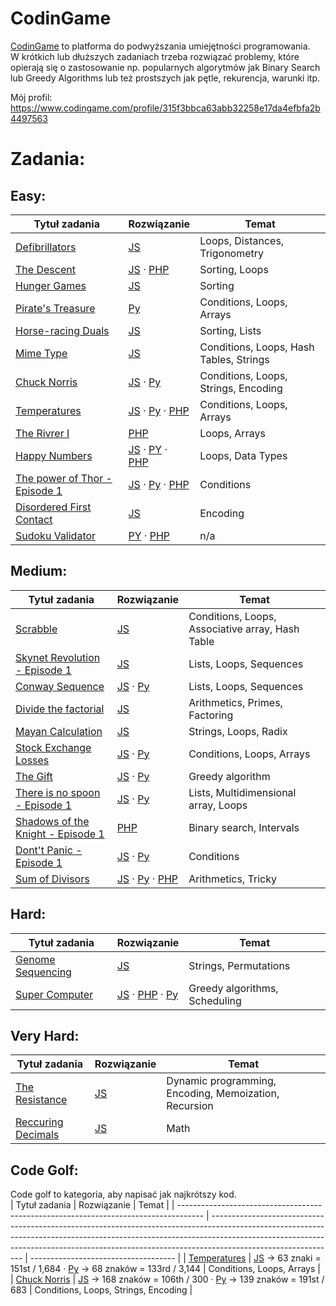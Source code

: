 # CodinGame 
[CodinGame](https://www.codingame.com/home) to platforma do podwyższania umiejętności programowania.  
W krótkich lub dłuższych zadaniach trzeba rozwiązać problemy, które opierają się o zastosowanie np. popularnych algorytmów jak Binary Search lub Greedy Algorithms lub też prostszych jak pętle, rekurencja, warunki itp.

Mój profil: https://www.codingame.com/profile/315f3bbca63abb32258e17da4efbfa2b4497563

# Zadania:

## Easy: 
| Tytuł zadania                                                                                    | Rozwiązanie                                                                                                                                                                                                                                                                         | Temat                                   |
| ------------------------------------------------------------------------------------------------ | ----------------------------------------------------------------------------------------------------------------------------------------------------------------------------------------------------------------------------------------------------------------------------------- | --------------------------------------- |
| [Defibrillators](https://www.codingame.com/training/easy/defibrillators)                         | [JS](https://github.com/capo1/codinggames/blob/master/easy/js/easy-defibrillators.js)                                                                                                                                                                                               | Loops, Distances, Trigonometry          |
| [The Descent](https://www.codingame.com/training/easy/the-descent)                               | [JS](https://github.com/capo1/codinggames/blob/master/easy/js/easy-the-descent.js) &middot; [PHP](https://github.com/capo1/codinggames/blob/master/easy/php/easy-the-descent.php)                                                                                                   | Sorting, Loops                          |
| [Hunger Games](https://www.codingame.com/training/easy/hunger-games)                             | [JS](https://github.com/capo1/codinggames/blob/master/easy/js/easy-hunger-games.js)                                                                                                                                                                                                 | Sorting                                 |
| [Pirate's Treasure](https://www.codingame.com/training/easy/pirates-treasure)                    | [Py](https://github.com/capo1/codinggames/blob/master/easy/py/easy-pirates-treasure.py)                                                                                                                                                                                             | Conditions, Loops, Arrays               |
| [Horse-racing Duals](https://www.codingame.com/training/easy/horse-racing-duals)                 | [JS](https://github.com/capo1/codinggames/blob/master/easy/js/easy-horse-racing-duals.js)                                                                                                                                                                                           | Sorting, Lists                          |
| [Mime Type](https://www.codingame.com/training/easy/mime-type)                                   | [JS](https://github.com/capo1/codinggames/blob/master/easy/js/easy-mime-type.js)                                                                                                                                                                                                    | Conditions, Loops, Hash Tables, Strings |
| [Chuck Norris](https://www.codingame.com/training/easy/chuck-norris)                             | [JS](https://github.com/capo1/codinggames/blob/master/easy/js/easy-chuck-norris.js) &middot; [Py](https://github.com/capo1/codinggames/blob/master/easy/py/easy-chuck-norris.py)                                                                                                    | Conditions, Loops, Strings, Encoding    |
| [Temperatures](https://www.codingame.com/training/easy/temperatures)                             | [JS](https://github.com/capo1/codinggames/blob/master/easy/js/easy-temperatures.js) &middot; [Py](https://github.com/capo1/codinggames/blob/master/easy/py/easy-temperatures.js)  &middot; [PHP](https://github.com/capo1/codinggames/blob/master/easy/php/easy-temperatures.php)                                                                                                     | Conditions, Loops, Arrays               |
| [The Rivrer I](https://www.codingame.com/training/easy/the-river-i-)                             | [PHP](https://github.com/capo1/codinggames/blob/master/easy/php/easy-the-river-i.php)                                                                                                                                                                                               | Loops, Arrays                           |
| [Happy Numbers](https://www.codingame.com/training/easy/happy-numbers)                           | [JS](https://github.com/capo1/codinggames/blob/master/easy/js/easy-happy-numbers.js) &middot; [PY](https://github.com/capo1/codinggames/blob/master/easy/py/easy-happy-numbers.py) &middot; [PHP](https://github.com/capo1/codinggames/blob/master/easy/php/easy-happy-numbers.php) | Loops, Data Types                       |
| [The power of Thor - Episode 1](https://www.codingame.com/training/easy/power-of-thor-episode-1) | [JS](https://github.com/capo1/codinggames/blob/master/easy/js/easy-power-of-thor-episode-1.js) &middot; [Py](https://github.com/capo1/codinggames/blob/master/easy/py/easy-power-of-thor-episode-1.py)  &middot; [PHP](https://github.com/capo1/codinggames/blob/master/easy/php/easy-power-of-thor-episode-1.php)                                                                             | Conditions                              |
| [Disordered First Contact](https://www.codingame.com/training/easy/disordered-first-contact)     | [JS](https://github.com/capo1/codinggames/blob/master/easy/js/easy-disordered-first-contact.js)                                                                                                                                                                                     | Encoding                                |
| [Sudoku Validator](https://www.codingame.com/training/easy/sudoku-validator)     | [PY](https://github.com/capo1/codinggames/blob/master/easy/py/easy-sudoku-generator.py) &middot; [PHP](https://github.com/capo1/codinggames/blob/master/easy/php/easy-sudoku-validator.php)                                                                                                                           | n/a                                |


## Medium: 
| Tytuł zadania                                                                                             | Rozwiązanie                                                                                                                                                                                                                                                                                           | Temat                                |
| --------------------------------------------------------------------------------------------------------- | ----------------------------------------------------------------------------------------------------------------------------------------------------------------------------------------------------------------------------------------------------------------------------------------------------- | ------------------------------------ |
| [Scrabble](https://www.codingame.com/ide/puzzle/scrabble)    | [JS](https://github.com/capo1/codinggames/blob/master/medium/js/medium-scrable.js)                                                                                                                                                                                                | Conditions, Loops, Associative array, Hash Table              |
| [Skynet Revolution - Episode 1](https://www.codingame.com/training/medium/skynet-revolution-episode-1)    | [JS](https://github.com/capo1/codinggames/blob/master/medium/js/medium-skynet-revolution-episode-1.js)                                                                                                                                                                                                | Lists, Loops, Sequences              |
| [Conway Sequence](https://www.codingame.com/training/medium/conway-sequence)                              | [JS](https://github.com/capo1/codinggames/blob/master/medium/js/medium-conaway-sequence.js) &middot; [Py](https://github.com/capo1/codinggames/blob/master/medium/py/medium-conaway-sequence.py)                                                                                            | Lists, Loops, Sequences              |
| [Divide the factorial](https://www.codingame.com/training/medium/divide-the-factorial)                    | [JS](https://github.com/capo1/codinggames/blob/master/medium/js/medium-divide-the-factorial.js)                                                                                                                                                                                                       | Arithmetics, Primes, Factoring       |
| [Mayan Calculation](https://www.codingame.com/training/medium/mayan-calculation)                          | [JS](https://github.com/capo1/codinggames/blob/master/medium/js/medium-mayan-calculation.js)                                                                                                                                                                                                          | Strings, Loops, Radix                |
| [Stock Exchange Losses](https://www.codingame.com/training/medium/stock-exchange-losses)                  | [JS](https://github.com/capo1/codinggames/blob/master/medium/js/medium-stock-exchange-losses.js) &middot; [Py](https://github.com/capo1/codinggames/blob/master/medium/py/medium-stock-exchange-losses.py)                                                                                            | Conditions, Loops, Arrays            |
| [The Gift](https://www.codingame.com/training/medium/the-gift)                                            | [JS](https://github.com/capo1/codinggames/blob/master/medium/js/medium-the-gift.js) &middot; [Py](https://github.com/capo1/codinggames/blob/master/medium/py/medium-the-gift.py)                                                                                                                      | Greedy algorithm                     |
| [There is no spoon - Episode 1](https://www.codingame.com/training/medium/there-is-no-spoon-episode-1)    | [JS](https://github.com/capo1/codinggames/blob/master/medium/js/medium-there-is-no-spoon-ep1.js) &middot; [Py](https://github.com/capo1/codinggames/blob/master/medium/py/medium-there-is-no-spoon-ep1.py)                                                                                            | Lists, Multidimensional array, Loops |
| [Shadows of the Knight - Episode 1](https://www.codingame.com/ide/puzzle/shadows-of-the-knight-episode-1) | [PHP](https://github.com/capo1/codinggames/blob/master/medium/php/mediun-shadows-of-the-knight-episode-1.php)                                                                                                                                                                                         | Binary search, Intervals             |
| [Dont't Panic - Episode 1](https://www.codingame.com/training/medium/don't-panic-episode-1)               | [JS](https://github.com/capo1/codinggames/blob/master/medium/js/medium-dont-panic-episode-1.js) &middot; [Py](https://github.com/capo1/codinggames/blob/master/medium/py/medium-dont-panic-episode-1.py)                                                                                              | Conditions                           |
| [Sum of Divisors](https://www.codingame.com/training/medium/sum-of-divisors)                              | [JS](https://github.com/capo1/codinggames/blob/master/medium/js/medium-sum-of-divisors.js) &middot; [Py](https://github.com/capo1/codinggames/blob/master/medium/py/medium-sum-of-divisors.py) &middot; [PHP](https://github.com/capo1/codinggames/blob/master/medium/php/medium-sum-of-divisors.php) | Arithmetics, Tricky                  |



## Hard: 
| Tytuł zadania                                                                  | Rozwiązanie                                                                                                                                                                                                                                                                            | Temat                         |
| ------------------------------------------------------------------------------ | -------------------------------------------------------------------------------------------------------------------------------------------------------------------------------------------------------------------------------------------------------------------------------------- | ----------------------------- |
| [Genome Sequencing](https://www.codingame.com/training/hard/genome-sequencing) | [JS](https://github.com/capo1/codinggames/blob/master/hard/js/hard-genome-sequencing.js)                                                                                                                                                                                               | Strings, Permutations         |
| [Super Computer](https://www.codingame.com/training/hard/super-computer)       | [JS](https://github.com/capo1/codinggames/blob/master/hard/js/hard-super-computer.js) &middot; [PHP](https://github.com/capo1/codinggames/blob/master/hard/php/hard-super-computer.php) &middot; [Py](https://github.com/capo1/codinggames/blob/master/hard/py/hard-super-computer.py) | Greedy algorithms, Scheduling |



## Very Hard: 
| Tytuł zadania                                                                      | Rozwiązanie                                                                                         | Temat                                                 |
| ---------------------------------------------------------------------------------- | --------------------------------------------------------------------------------------------------- | ----------------------------------------------------- |
| [The Resistance](https://www.codingame.com/training/expert/the-resistance)         | [JS](https://github.com/capo1/codinggames/blob/master/very-hard/js/very-hard-the-resistance.js)     | Dynamic programming, Encoding, Memoization, Recursion |
| [Reccuring Decimals](https://www.codingame.com/training/expert/recurring-decimals) | [JS](https://github.com/capo1/codinggames/blob/master/very-hard/js/very-hard-recurring-decimals.js) | Math                                                  |


## Code Golf:
Code golf to kategoria, aby napisać jak najkrótszy kod.  
| Tytuł zadania                                                                        | Rozwiązanie                                                                                                                                                                                                                                                               | Temat                                |
| ------------------------------------------------------------------------------------ | ------------------------------------------------------------------------------------------------------------------------------------------------------------------------------------------------------------------------------------------------------------------------- | ------------------------------------ |
| [Temperatures](https://www.codingame.com/multiplayer/codegolf/temperature-code-golf) | [JS](https://github.com/capo1/codinggames/blob/master/code-golf/code-golf-temperature.js) -> 63 znaki = 151st / 1,684 &middot; [Py](https://github.com/capo1/codinggames/blob/master/code-golf/code-golf-temperature.py) -> 68 znaków = 133rd / 3,144                     | Conditions, Loops, Arrays            |
| [Chuck Norris](https://www.codingame.com/multiplayer/codegolf/chuck-norris-codesize) | [JS](https://github.com/capo1/codinggames/blob/master/code-golf/code-golf-chuck-norris-codesize.js) -> 168 znaków = 106th / 300  &middot; [Py](https://github.com/capo1/codinggames/blob/master/code-golf/code-golf-chuck-norris-codesize.py) -> 139 znaków = 191st / 683 | Conditions, Loops, Strings, Encoding |






